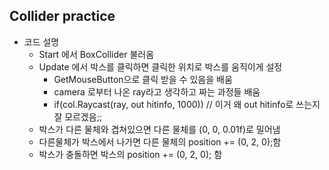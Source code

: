 Collider practice
-----
- 코드 설명
    - Start 에서 BoxCollider 불러옴
    - Update 에서 박스를 클릭하면 클릭한 위치로 박스를 움직이게 설정
        - GetMouseButton으로 클릭 받을 수 있음을 배움
        - camera 로부터 나온 ray라고 생각하고 짜는 과정들 배움
        - if(col.Raycast(ray, out hitinfo, 1000))    // 이거 왜 out hitinfo로 쓰는지 잘 모르겠음;; 
    - 박스가 다른 물체와 겹쳐있으면 다른 물체를 (0, 0, 0.01f)로 밀어냄
    - 다른물체가 박스에서 나가면 다른 물체의 position += (0, 2, 0);함
    - 박스가 충돌하면 박스의 position += (0, 2, 0); 함

